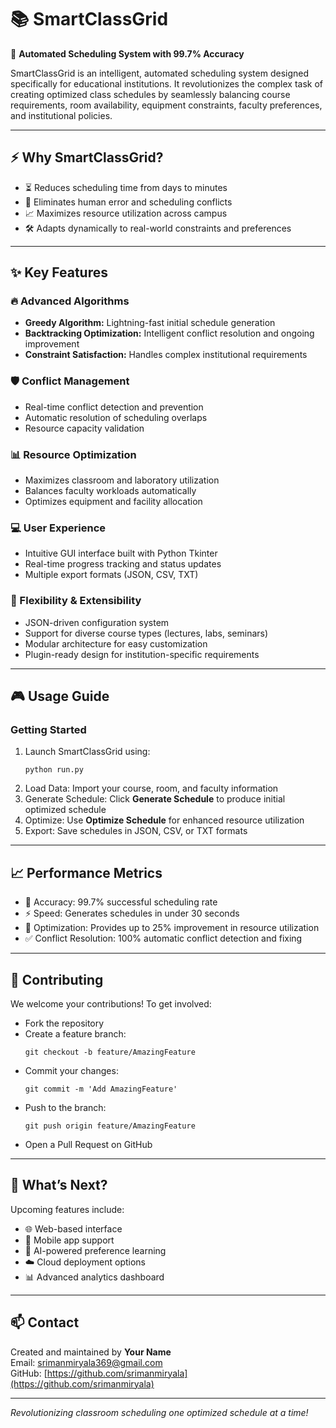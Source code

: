 # 📚 SmartClassGrid

🎯 **Automated Scheduling System with 99.7% Accuracy**

SmartClassGrid is an intelligent, automated scheduling system designed specifically for educational institutions. It revolutionizes the complex task of creating optimized class schedules by seamlessly balancing course requirements, room availability, equipment constraints, faculty preferences, and institutional policies.

---

## ⚡ Why SmartClassGrid?

- ⏳ Reduces scheduling time from days to minutes  
- 🚫 Eliminates human error and scheduling conflicts  
- 📈 Maximizes resource utilization across campus  
- 🛠️ Adapts dynamically to real-world constraints and preferences  

---

## ✨ Key Features

### 🔥 Advanced Algorithms
- **Greedy Algorithm:** Lightning-fast initial schedule generation  
- **Backtracking Optimization:** Intelligent conflict resolution and ongoing improvement  
- **Constraint Satisfaction:** Handles complex institutional requirements  

### 🛡️ Conflict Management
- Real-time conflict detection and prevention  
- Automatic resolution of scheduling overlaps  
- Resource capacity validation  

### 📊 Resource Optimization
- Maximizes classroom and laboratory utilization  
- Balances faculty workloads automatically  
- Optimizes equipment and facility allocation  

### 💻 User Experience
- Intuitive GUI interface built with Python Tkinter  
- Real-time progress tracking and status updates  
- Multiple export formats (JSON, CSV, TXT)  

### 🔧 Flexibility & Extensibility
- JSON-driven configuration system  
- Support for diverse course types (lectures, labs, seminars)  
- Modular architecture for easy customization  
- Plugin-ready design for institution-specific requirements  

---

## 🎮 Usage Guide

### Getting Started
1. Launch SmartClassGrid using:
    ```
    python run.py
    ```
2. Load Data: Import your course, room, and faculty information  
3. Generate Schedule: Click **Generate Schedule** to produce initial optimized schedule  
4. Optimize: Use **Optimize Schedule** for enhanced resource utilization  
5. Export: Save schedules in JSON, CSV, or TXT formats  

---

## 📈 Performance Metrics

- 🎯 Accuracy: 99.7% successful scheduling rate  
- ⚡ Speed: Generates schedules in under 30 seconds  
- 🔧 Optimization: Provides up to 25% improvement in resource utilization  
- ✅ Conflict Resolution: 100% automatic conflict detection and fixing  

---

## 🤝 Contributing

We welcome your contributions! To get involved:  
- Fork the repository  
- Create a feature branch:
    ```
    git checkout -b feature/AmazingFeature
    ```  
- Commit your changes:
    ```
    git commit -m 'Add AmazingFeature'
    ```  
- Push to the branch:
    ```
    git push origin feature/AmazingFeature
    ```  
- Open a Pull Request on GitHub  

---

## 🚀 What’s Next?

Upcoming features include:  
- 🌐 Web-based interface  
- 📱 Mobile app support  
- 🤖 AI-powered preference learning  
- ☁️ Cloud deployment options  
- 📊 Advanced analytics dashboard  

---

## 📫 Contact

Created and maintained by **Your Name**  
Email: srimanmiryala369@gmail.com  
GitHub: [https://github.com/srimanmiryala](https://github.com/srimanmiryala)  

---

*Revolutionizing classroom scheduling one optimized schedule at a time!*

